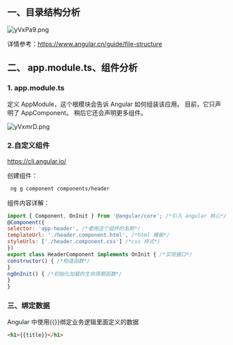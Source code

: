 ## 一、目录结构分析

<img src="https://s3.ax1x.com/2021/02/01/yVxPa9.png" alt="yVxPa9.png" border="0" />

详情参考：https://www.angular.cn/guide/file-structure

## 二、 app.module.ts、组件分析

### 1. app.module.ts

定义 AppModule，这个根模块会告诉 Angular 如何组装该应用。 目前，它只声明了 AppComponent。 稍后它还会声明更多组件。

<img src="https://s3.ax1x.com/2021/02/01/yVxmrD.png" alt="yVxmrD.png" border="0" />

### 2.自定义组件

 https://cli.angular.io/

创建组件：

```sh
 ng g component components/header
```

组件内容详解：

```js
import { Component, OnInit } from '@angular/core'; /*引入 angular 核心*/
@Component({
selector: 'app-header', /*使用这个组件的名称*/
templateUrl: './header.component.html', /*html 模板*/
styleUrls: ['./header.component.css'] /*css 样式*/
})
export class HeaderComponent implements OnInit { /*实现接口*/
constructor() { /*构造函数*/
}
ngOnInit() { /*初始化加载的生命周期函数*/
}
}
```

### 三、绑定数据

Angular 中使用{{}}绑定业务逻辑里面定义的数据

```html
<h1>{{title}}</h1>
```

